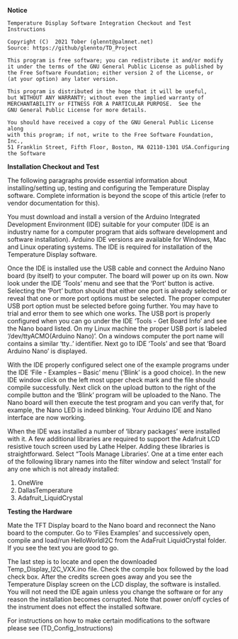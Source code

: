 **Notice**

    Temperature Display Software Integration Checkout and Test Instructions
    
    Copyright (C)  2021 Tober (glennt@palmnet.net)
    Source: https://github/glennto/TD_Project
    
    This program is free software; you can redistribute it and/or modify
    it under the terms of the GNU General Public License as published by
    the Free Software Foundation; either version 2 of the License, or
    (at your option) any later version.
    
    This program is distributed in the hope that it will be useful,
    but WITHOUT ANY WARRANTY; without even the implied warranty of
    MERCHANTABILITY or FITNESS FOR A PARTICULAR PURPOSE.  See the
    GNU General Public License for more details.
    
    You should have received a copy of the GNU General Public License along
    with this program; if not, write to the Free Software Foundation, Inc.,
    51 Franklin Street, Fifth Floor, Boston, MA 02110-1301 USA.Configuring the Software

**Installation Checkout  and Test**

The following paragraphs provide essential information about installing/setting up, testing and configuring the Temperature Display software. Complete information is beyond the scope of this article (refer to vendor documentation for this).

You must download and install a version of the Arduino Integrated Development Environment (IDE) suitable for your computer (IDE is an industry name for a computer program that aids software development and software installation).  Arduino IDE versions are available for Windows, Mac and Linux operating systems.  The IDE is required for installation of the Temperature Display software.

Once the IDE is installed use the USB cable and connect the Arduino Nano board (by itself) to your computer.  The board will power up on its own.  Now look under the IDE ‘Tools’ menu and see that the ‘Port’ button is active.  Selecting the ‘Port’ button should that either one port is already selected or reveal that one or more port options must be selected. The proper computer USB port option must be selected before going further. You may have to trial and error them to see which one works.  The USB port is properly configured when you can go under the IDE ‘Tools  - Get Board Info’ and see the Nano board listed.  On my Linux machine the proper USB port is labeled ‘/dev/ttyACMO(Arduino Nano)’.  On a windows computer the port name will contains a similar ‘tty..’ identifier.  Next go to IDE ‘Tools’ and see that ‘Board Arduino Nano’ is displayed.

With the IDE properly configured select one of the example programs under the IDE ‘File - Examples – Basic’ menu (‘Blink’ is a good choice).  In the new IDE window click on the left most upper check mark and the file should compile successfully.  Next click on the upload button to the right of the compile button and the ‘Blink’ program will be uploaded to the Nano. The Nano board will then execute the test program and you can verify that, for example, the Nano LED is indeed blinking.  Your Arduino IDE and Nano interface are now working.

When the IDE was installed a number of  ‘library packages’ were installed with it. A few additional libraries are required to support the Adafruit LCD resistive touch screen used by Lathe Helper. Adding these libraries is straightforward.  Select “Tools Manage Libraries’.  One at a time enter each of the following library names into the filter window and select ‘Install’ for any one which is not already installed:

1. OneWire
2. DallasTemperature
3. Adafruit_LiquidCrystal

**Testing the Hardware**

Mate the TFT Display board to the Nano board and reconnect the Nano board to the computer. Go to ‘Files Examples’ and successively open, compile and load/run HelloWorldI2C from the AdaFruit LiquidCrystal folder. If you see the text you are good to go. 

The last step is to locate and open the downloaded Temp_Display_I2C_VXX.ino file.  Check the compile box followed by the load check box.  After the credits screen goes away and you see the Temperature Display screen on the LCD display, the software is installed.  You will not need the IDE again unless you change the software or for any reason the installation becomes corrupted.  Note that power on/off cycles of the instrument does not effect the installed software.

For instructions on how to make certain modifications to the software please see (TD_Config_Instructions)
